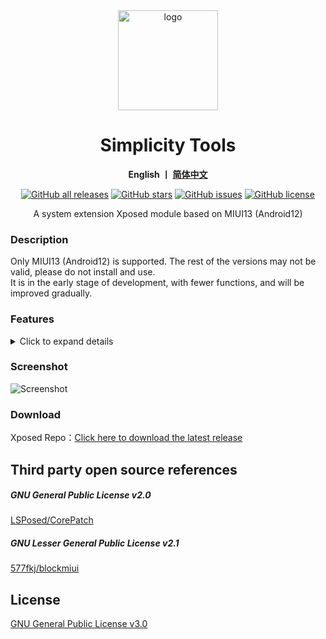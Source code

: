 <div align="center">
   <img width="160" src="https://raw.githubusercontent.com/LittleTurtle2333/SimplicityTools/main/doc/ic_launcher.png" alt="logo">
   <h1>Simplicity Tools</h1>
   <p>
       <b>English  丨 <a href="https://github.com/LittleTurtle2333/SimplicityTools/blob/main/README.md">简体中文</a></b>
    </p>
   <a href="https://github.com/Xposed-Modules-Repo/com.lt2333.simplicitytools/releases"><img alt="GitHub all releases" src="https://img.shields.io/github/downloads/Xposed-Modules-Repo/com.lt2333.simplicitytools/total?label=Downloads"></a>
   <a href="https://github.com/LittleTurtle2333/SimplicityTools/stargazers"><img alt="GitHub stars" src="https://img.shields.io/github/stars/LittleTurtle2333/SimplicityTools"></a>
   <a href="https://github.com/LittleTurtle2333/SimplicityTools/issues"><img alt="GitHub issues" src="https://img.shields.io/github/issues/LittleTurtle2333/SimplicityTools"></a>
   <a href="https://github.com/LittleTurtle2333/SimplicityTools/blob/main/LICENSE"><img alt="GitHub license" src="https://img.shields.io/github/license/LittleTurtle2333/SimplicityTools"></a>
   <p>A system extension Xposed module based on MIUI13 (Android12) </p>
</div>



### Description

Only MIUI13 (Android12) is supported. The rest of the versions may not be valid, please do not install and use.   
It is in the early stage of development, with fewer functions, and will be improved gradually.   

### Features
<details>
<summary>Click to expand details</summary>

- Status Bar
	- Status bar web speed second refresh
	- Hide status bar power (%)
	- Hide status bar speed (/) unit
	- Unlock the maximum number of notification icons
- Status bar layout
	- Time centered
	- Compatible mode
		- Left margin customization
		- Right margin customization
- Status bar clock format
	- Show year switch
	- Show month switch
	- Show date switch
	- Show day switch
	- Show chinese twelve hour switch
	- Display AM/PM switch
	- Display seconds switch
	- Hide space switch
	- Double line display switch
	- Clock size customization
	- Double row clock size customization
- Status bar icons
	- Hide battery icon switch
	- Hide charging icon switch
	- Hide GPS icon switch
	- Hide Bluetooth icon switch
	- Hide Bluetooth power icon switch
	- Hide small HD icon switch
	- Hide large HD icon switch
	- Hide HD no service switch
	- Hide SIM card one icon switch
	- Hide SIM card two icon switch
	- Hide SIM-less icon switch
	- Hide mobile type icon switch
	- Hide mobile arrow icon switch
	- Hide WIFI icon switch
	- Hide WIFI arrow switch
	- Hide WIFI standard switch
	- Hide WiFi auxiliary icon switch
	- Hide WIFI hotspot icon switch
	- Hide VPN icon switch
	- Hide Airplane Mode icon switch
	- Hide alarm clock icon switch
	- Hide headset icon switch
	- Hide sound, do not disturb icon switch
	- Hide internet speed separator
- Notification panel
	- Show weather switch
	- Show weather area switch
- Control Center
	- Show weather switch
	- Show weather area switch
- Lock Screen
	- Remove lock screen side function 
	- Remove lock screen camera function
- Home
	- Always show desktop clock
- System Framework
	- Remove upper display notifications
	- Allow screenshots (tile support)
	- CorePatch (support downgrade, different signature, unsigned installation)
	- Unlock unsupported small windows applications
- Nature
	- Lock current refresh rate cap (tile support)
	- Prevent recovery of battery optimization whitelist
- Phone Manager
	- Skip 5/10 seconds warning time
	- Lock 100 points
	- Remove game macro blacklist
- Album editing
	- Unlock unlimited crop image/screenshot function
- System Update
	- Remove OTA authentication
- Settings
	- Show notification importance
- Remove Ads
	- Remove theme manager ads

</details>

### Screenshot
![Screenshot](https://raw.githubusercontent.com/LittleTurtle2333/SimplicityTools/main/doc/en.jpg)  

### Download

Xposed Repo：[Click here to download the latest release](https://github.com/Xposed-Modules-Repo/com.lt2333.simplicitytools/releases)  

## Third party open source references
##### GNU General Public License v2.0
[LSPosed/CorePatch](https://github.com/LSPosed/CorePatch)  
##### GNU Lesser General Public License v2.1
[577fkj/blockmiui](https://github.com/577fkj/blockmiui)  

## License
[GNU General Public License v3.0](https://github.com/LittleTurtle2333/SimplicityTools/blob/main/LICENSE)
